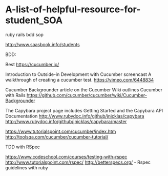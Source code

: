 # A-list-of-helpful-resource-for-student_SOA
ruby rails bdd sop

http://www.saasbook.info/students


BDD:

Best
https://cucumber.io/

Introduction to Outside-in Development with Cucumber screencast A walkthrough of creating a cucumber test.
https://vimeo.com/6448834

Cucumber Backgrounder article on the Cucumber Wiki outlines Cucumber with Rails
https://github.com/cucumber/cucumber/wiki/Cucumber-Backgrounder

The Capybara project page includes Getting Started and the Capybara API Documentation
http://www.rubydoc.info/github/jnicklas/capybara
http://www.rubydoc.info/github/jnicklas/capybara/master

https://www.tutorialspoint.com/cucumber/index.htm
http://toolsqa.com/cucumber/cucumber-tutorial/



TDD with RSpec

https://www.codeschool.com/courses/testing-with-rspec
http://www.tutorialspoint.com/rspec/ 
http://betterspecs.org/ - Rspec guidelines with ruby 
